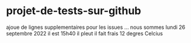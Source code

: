 # projet-de-tests-sur-github

ajoue de lignes supplementaires pour les issues ...
nous sommes lundi 26 septembre 2022
il est 15h40
il pleut
il fait frais 12 degres Celcius
